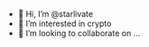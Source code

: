 - 👋 Hi, I’m @starlivate
- 👀 I’m interested in crypto
- 💞️ I’m looking to collaborate on ...
<!---
starlivate/starlivate is a ✨ special ✨ repository because its `README.md` (this file) appears on your GitHub profile.
You can click the Preview link to take a look at your changes.
--->
